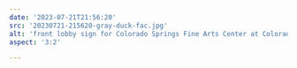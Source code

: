 ```yaml
---
date: '2023-07-21T21:56:20'
src: '20230721-215620-gray-duck-fac.jpg'
alt: 'front lobby sign for Colorado Springs Fine Arts Center at Colorado College, monochrome photo'
aspect: '3:2'

---
```

